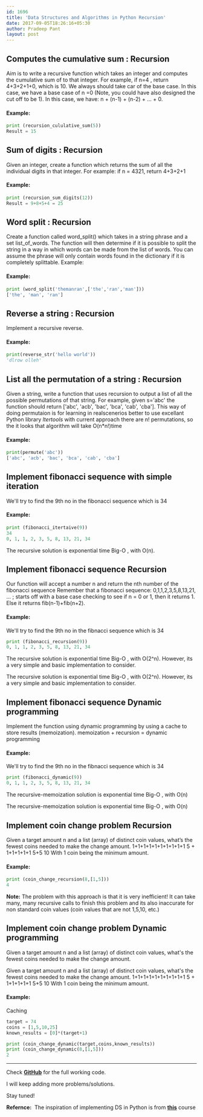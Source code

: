 ```yaml
---
id: 1696
title: 'Data Structures and Algorithms in Python Recursion'
date: 2017-09-05T18:26:16+05:30
author: Pradeep Pant
layout: post
---
```

## Computes the cumulative sum : Recursion

Aim is to write a recursive function which takes an integer and computes the cumulative sum of to that integer. For example, if n=4 , return 4+3+2+1+0, which is 10. We always should take car of the base case. In this case, we have a base case of n =0 (Note, you could have also designed the cut off to be 1). In this case, we have: n + (n-1) + (n-2) + ... + 0. 

#### Example:

```python
print (recursion_cululative_sum(5))
Result = 15
```

## Sum of digits : Recursion
Given an integer, create a function which returns the sum of all the individual digits in that integer. For example: if n = 4321, return 4+3+2+1 

#### Example:

```python
print (recursion_sum_digits(12))
Result = 9+8+5+4 = 25
```

## Word split : Recursion

Create a function called word_split() which takes in a string phrase and a set list_of_words. The function will then determine if it is possible to split the string in a way in which words can be made from the list of words. You can assume the phrase will only contain words found in the dictionary if it is completely splittable. Example:

#### Example:
```python
print (word_split('themanran',['the','ran','man']))
['the', 'man', 'ran']
```



## Reverse a string : Recursion

Implement a recursive reverse. 

#### Example:
```python
print(reverse_str('hello world'))
'dlrow olleh'
```



## List all the permutation of a string : Recursion

Given a string, write a function that uses recursion to output a list of all the possible permutations of that string. For example, given s='abc' the function should return
['abc', 'acb', 'bac', 'bca', 'cab', 'cba']. This way of doing permutaion is for learning in realscenerios better to use excellant Python library *ltertools* with current approach there are n! permutations, so the it looks that algorithm will take O(n*n!)time 

#### Example:

```python
print(permute('abc'))
['abc', 'acb', 'bac', 'bca', 'cab', 'cba']
```



## Implement fibonacci sequence with simple iteration
We'll try to find the 9th no in the fibonacci sequence which is 34

#### Example:

```python
print (fibonacci_itertaive(9))
34
0, 1, 1, 2, 3, 5, 8, 13, 21, 34
```

The recursive solution is exponential time Big-O , with O(n).

## Implement fibonacci sequence Recursion

Our function will accept a number n and return the nth number of the fibonacci sequence Remember that a fibonacci sequence: 0,1,1,2,3,5,8,13,21, ... ; starts off with a base case checking to see if n = 0 or 1, then it returns 1. Else it returns fib(n-1)+fib(n+2).

#### Example:

We'll try to find the 9th no in the fibnacci sequence which is 34

```python
print (fibonacci_recursion(9))
0, 1, 1, 2, 3, 5, 8, 13, 21, 34
```

The recursive solution is exponential time Big-O , with O(2^n). However, its a very simple and basic implementation to consider.

The recursive solution is exponential time Big-O , with O(2^n). However, its a very simple and basic implementation to consider.

## Implement fibonacci sequence Dynamic programming

Implement the function using dynamic programming by using a cache to store results (memoization). memoization + recursion = dynamic programming

#### Example:
We'll try to find the 9th no in the fibnacci sequence which is 34

```python
print (fibonacci_dynamic(9))
0, 1, 1, 2, 3, 5, 8, 13, 21, 34
```

The recursive-memoization solution is exponential time Big-O , with O(n)

The recursive-memoization solution is exponential time Big-O , with O(n)

## Implement coin change problem Recursion

Given a target amount n and a list (array) of distinct coin values, what&#8217;s the fewest coins needed to make the change amount. 1+1+1+1+1+1+1+1+1+1 
5 + 1+1+1+1+1 
5+5 
10 With 1 coin being the minimum amount.

#### Example:

```python
print (coin_change_recursion(8,[1,5]))
4
```

**Note:**
The problem with this approach is that it is very inefficient! It can take many, 
many recursive calls to finish this problem and its also inaccurate for non 
standard coin values (coin values that are not 1,5,10, etc.)

## Implement coin change problem Dynamic programming

Given a target amount n and a list (array) of distinct coin values, what's the fewest coins needed to make the change amount.

Given a target amount n and a list (array) of distinct coin values, what's the fewest coins needed to make the
change amount.
1+1+1+1+1+1+1+1+1+1
5 + 1+1+1+1+1
5+5
10
With 1 coin being the minimum amount.

#### Example:
Caching

```python
target = 74
coins = [1,5,10,25]
known_results = [0]*(target+1)

print (coin_change_dynamic(target,coins,known_results))
print (coin_change_dynamic(8,[1,5]))
2
```



------


Check **[GitHub](https://github.com/ppant/DS-Algos-Python)** for the full working code.

I will keep adding more problems/solutions.

Stay tuned!

**Refernce:**  The inspiration of implementing DS in Python is from **[this](http://interactivepython.org/runestone/static/pythonds/index.html)** course